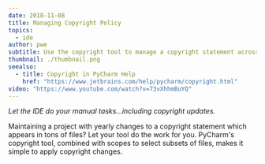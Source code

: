 ```yaml
---
date: 2018-11-08
title: Managing Copyright Policy
topics:
  - ide
author: pwe
subtitle: Use the copyright tool to manage a copyright statement across project files.
thumbnail: ./thumbnail.png
seealso:
  - title: Copyright in PyCharm Help
    href: "https://www.jetbrains.com/help/pycharm/copyright.html"
video: "https://www.youtube.com/watch?v=73vXhhmBuYQ"
---
```


_Let the IDE do your manual tasks...including copyright updates._

Maintaining a project with yearly changes to a copyright statement which appears in tons of files? Let your tool do the work for you. PyCharm's copyright tool, combined with scopes to select subsets of files, makes it simple to apply copyright changes.
